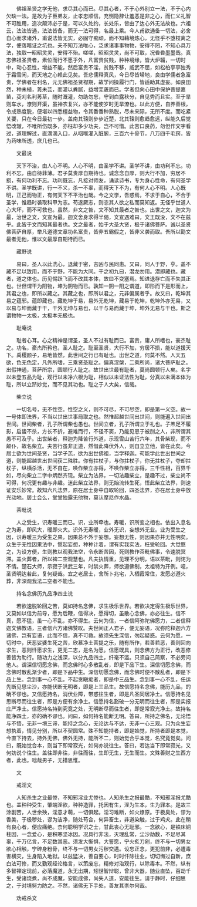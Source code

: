 <!-- { "loadSidebar": true } -->
　　佛祖圣贤之学无他，求尽其心而已。尽其心者，不于心外别立一法，不于心内欠缺一法。是故为子臣弟友，止孝忠顺信，充恻隐辞让羞恶是非之心，而仁义礼智不可胜用，造次颠沛必于是，可以久处约，长处乐，皆由了达心外无法故也。六祖云，法法皆通，法法皆备，而无一法可得，名最上乘。今人甫欲通备一切法，必舍自心而求诸外，甫说法皆无实，必固守痴顽，而不知藉境炼心，无怪乎不堕枝离之学，便落暗证之坑也。夫不知万法唯心，泛求诸事事物物，安得不罔，不知心具万法，独取一昭昭灵灵，安得不殆。嗟嗟，昭昭灵灵，尚不可取，况昏昏墨墨哉。真志佛祖圣贤者，素位而行不愿乎外，凡富贵贫贱，种种境缘，皆大炉韛，一切时中，动心忍性，增益不能，然后富贵不淫，贫贱不移，威武不屈，如松柏亭亭独秀于霜雪闲，而天地之心赖此见矣。吾悲儒释真风，今日尽皆埽地，良由学儒者急富贵，学佛者在利名，元无佛祖圣贤襟期，故学问操履行门，皆适助其虚妄。如良田然，种未植，莠未芸，而灌以粪腻，益增芜薉而已。学者但向心田中保护菩提嘉苗，芟刈名利莠草，随时溉灌，勿助勿忘，守到白露秋分，自见秀而且实。至于旱则车水，潦则开渠，虽神农复兴，亦不能使岁时无旱潦也。以此方便，自养善根，令成熟度脱，便堪以四悉檀益物，令其番番种熟脱，尽未来际，无所不度。而吃紧关要，只在今日最初一步。盖南其辕则步步近楚，北其辕则愈趋愈远，纵能久后觉悟改辙，不唯所伤既多，亦枉却多少功夫，岂不可惜。此苦口良药，勿但作文字看过，道理解过，直滴滴入口，从咽喉灌入脏腑，三百六十骨节，八万四千毛窍，皆为药味所透，庶几也已。

　　文最说

　　天下不治，由人心不明。人心不明，由圣学不讲。圣学不讲，由功利不忘。功利不忘，由自待菲薄。君子莫贵厚自期待也。诚念念自厚，则大行不加，穷居不损，有何功利不忘。功利既忘，凡接对师友，诵读诗书，专为身心性命，有何圣学不讲。圣学既讲，行一不义，杀一不辜，而得天下不为，有何人心不明。人心既明，正己而物正，有何天下不平治也哉。今之文学，吾惑焉，不求于自心，不合于圣学，惟趋时袭取科甲为志。苟遂厥志，则恣其人欲之私而莫知返。无怪乎世道人心大坏，而不可救也。虽然，非文之咎，文不知其最者之咎也。出世之文，迦文为最，治世之文，文宣为最。迦文舍身求得半偈，文宣遇难曰，文王既没，文不在兹乎。此皆于文而知其最者也。文之最者，始于大圣大贤，极于诸佛菩萨。诚以圣贤佛菩萨自厚，举凡道德文章功名富贵，皆非五霸假之，皆非义袭而取。吾所以勖文最者无他，惟以文最厚自期待而已。

　　藏野说

　　易曰，圣人以此洗心，退藏于密，吉凶与民同患。又曰，同人于野，亨。盖不藏不足以致用，而不于野，不能为大同。干之初九曰，潜龙勿用。潜即藏也。藏者，道之体也。历见惕跃飞而不改其本体，故曰不变塞焉。知进退存亡而不失其正也。世但谓干为阳物，坤为阴物而已。孰知一阴一阳之谓道，即形而下是形而上，其君之也，即所以藏之。其藏之也，即所以君之，元非偏属者乎。故又曰，乾坤其易之蕴邪。蕴即藏也。藏乾坤于易，易外无乾坤，藏易于乾坤，乾坤外亦无易，又以易与坤而藏于干，干外无坤与易也，以干与易而藏于坤，坤外无易与干也。斯之谓物物一太极，太极本无极也。

　　耻庵说

　　耻者心耳。心之精神是谓圣，圣人不过有耻而已。富贵，庸人所嗜也，豪杰耻之。功名，豪杰所矜也，圣人耻之。耻至圣贤，大行不加，穷居不损，能以道援天下。禹稷颜子，易地皆然，此世间之行已有耻也。出世之道，何莫不然。人天五欲，色无色定，凡外所嗜，三乘贤圣耻之。偏真涅槃，二乘所尚，诸大菩萨耻之。出假神通，菩萨所宗，圆顿行人耻之。故世出世最有耻者，莫尚圆顿行人矣。名字以未登五品为耻，观行以未净六根为耻，相似以未证法性为耻，分真以未满本体为耻，所以立跻妙觉，而不见其功也。耻之于人大矣，信哉。

　　柴立说

　　一切名号，无不性空。性空之义，则不可尽，不可尽空，即是第一义空。故一一号体即法界，不当以世出世事局取之也。然惟超越世间出世间，则能遍入世间出世间。世间柴者，孔子所谓柴也愚也。世间立者，孔子所谓立于礼也。子羔足不履影，启蛰不杀，方长不折，避难而行，不径不窦，乃能见恩于被刖之人，非所谓其愚不可及乎。出世柴者，释迦为降苦行外道，示现雪山苦行六年，其骨柴现，而不颠仆，故名柴立。夫苦行虽非正道，然借此降伏外人，则自立立他，皆在此矣。今居士欲为世间圣贤，当学子羔，欲为出世佛祖，当学释迦。苟能学此世出世间之道，则能超越世出世间获二殊胜。你有拄杖子，与你拄杖子，你无拄杖子，夺却拄杖子，纵横杀活，无不自在，唤作柴立亦得，不唤作柴立亦得，三千性相，百界千如，尽向柴立二字中炳然齐现。柴立为法界，一切法趣柴立，是趣不过，柴立尚不可得，何况更有趣与非趣。迷此柴立法界，则无始流转生死，悟此柴立法界，则速证安乐妙常。故知六凡法界，原在居士身中自取轮回，四圣法界，亦在居士身中放光动地。居士会么，堂堂独露无他物，莫认摩尼作水晶。

　　茶毗说

　　人之受生，识寿暖三而已。识，业所牵也。寿暖，识所变之相也。依出入息名之为寿，即风大，暖即火大。识外无寿暖，业外无识，妄想外无业。业为受生之因，识寿暖三为受生之果，因果总不外于妄想。妄想无性，则因果亦并无性明矣。众生于无性因果法中，惯起妄想，种种计着，谓有实我实法，枉受轮回。大觉愍之，为设方便，生则教以观我法空，令永断苦因，死则教作茶毗佛事，令速脱冥滞。盖火葬者，所以裨二空观慧也。凡夫执情重，见理不分明，语以茶毗，则诧为不情。楚石大师，示寂于洪武三年，时禁火葬，师欲遵佛制，太祖特为开例。噫，圣贤明达若此，复何疑哉。宜之老居士，舍所卜兆宅，入栖霞常住，发愿必遵火葬，非深观我法二空者不能也。

　　持名念佛历九品净四土说

　　若欲速脱轮回之苦，莫如持名念佛，求生极乐世界。若欲决定得生极乐世界，又莫如以信为前导，愿为后鞭，信得决，愿得切，虽散心念佛，亦必往生。信不真，愿不猛，虽一心不乱，亦不得生。云何为信，一者信阿弥陀佛愿力，二者信释迦文佛教语，三者信六方诸佛赞叹。夫世间正人君子，便无妄语，况弥陀释迦六方诸佛，岂有妄语，此而不信，真不可救。故须先生深信，勿起疑惑。云何为愿，一切时中，厌恶娑婆生死之苦，欣慕净土菩提之乐，随有所作，若善若恶，善则回向求生，恶则忏愿求生，更无二志，是名为愿。信愿既具，则念佛方为正行，改恶修善皆为助行。随功力之浅深，以分九品四土，纤毫不滥。只须自己简察，不必旁问他人。谓深信切愿念佛，而念佛时心多散乱者，即是下品下生。深信切愿念佛，而念佛时散乱渐少者，即是下品中生。深信切愿念佛，而念佛时便不散乱者，即是下品上生。念到事一心不乱，不起贪瞋痴者，即是中三品生。念到事一心不乱，任运先断见思尘沙，亦能伏断无明者，即是上三品生。故信愿持名念佛，能历九品，的确不谬也。又信愿持名，消伏业障，带惑往生者，即是凡圣同居净土。信愿持名见思断尽而往生者，即是方便有余净土。信愿持名豁破一分无明而往生者，即是实报庄严净土。信愿持名持到究竟之处，无明断尽而往生者，即是常寂光净土。故持名能净四土，亦的确不谬也。问曰，如何持名能断无明。答曰，所持之佛名，无论悟与不悟，无非一境三谛，能持之念心，无论达与不达，无非一心三观。只为众生妄想执着，情见分别，所以不契圆常。殊不知能持者，即是始觉，所持者即是本觉，今直下持去，持外无佛，佛外无持，能所不二，则始觉合乎本觉，名究竟觉矣。问曰，既始觉合本，则当下即常寂光，如何亦说往生。答曰，若达当下即常寂光，又何妨说个往生。盖往即非往，非往而往，生即无生，无生而生。文殊善财之生西方者，此也。咄哉男子，无措思惟。

　　文

　　戒淫文

　　人知杀生之业最惨，不知邪淫业尤惨也。人知杀生之报最酷，不知邪淫报尤酷也。盖种种受生，肇端淫欲，种种造罪，托因有生，淫为生本，生为罪本。是故三涂剧苦，人世余殃，淫意才萌，一切俱起。淫习难断，如火燎原。于极臭处，谬为香美，于极秽处，谬为洁净，随处苟合，何异畜生，非道染触，过于鸡犬。此在稍有良心者，便应痛绝。柰何聪明学识之士，甘此丧心无耻邪。一念欲心，是铁床铜柱因，一念爱心，是积寒坚冰因。况具行非法，灭理乱常，尘沙劫数，不足尽其辜，千万亿言，不足数其恶。须发大惭惧，大誓愿，宁火炙刀剜，终不与一切男女欲心相触，宁碎身粉骨，终不与一切男女污秽交遘。设忘正念，更犯前非，必遭毒害横灾，生身陷入地狱。以兹猛决，善自要心，时时忏除往业，切切悔过自新，庶白法可修，而又勤观经论格言，以策废忘，精修对治观行，以除毒本。不然，纵有多智禅定现前，必落魔道，永无出期，矧世智辩聪，曾非大器，随业直坠，百劫千生，受诸烧煮，尚不成魔，安能成佛，尚失人道，安能往生。请于静时，仔细思之，于对境努力防之。不然，诸佛无下手处，善友其柰尔何哉。

　　劝戒杀文

